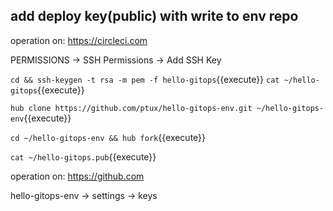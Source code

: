 ## add deploy key(public) with write to env repo

operation on: https://circleci.com

PERMISSIONS -> SSH Permissions -> Add SSH Key

`cd && ssh-keygen -t rsa -m pem -f hello-gitops`{{execute}}
`cat ~/hello-gitops`{{execute}}

`hub clone https://github.com/ptux/hello-gitops-env.git ~/hello-gitops-env`{{execute}}

`cd ~/hello-gitops-env && hub fork`{{execute}}

`cat ~/hello-gitops.pub`{{execute}}

operation on: https://github.com

hello-gitops-env -> settings -> keys